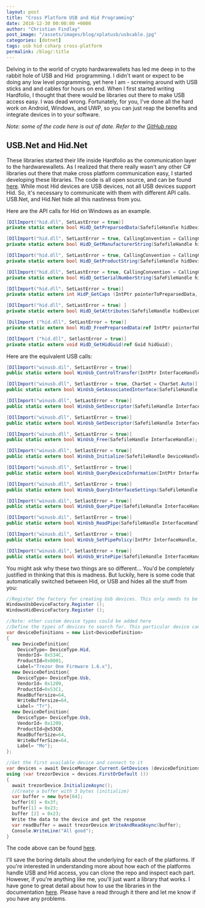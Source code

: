 ```yaml
---
layout: post
title: "Cross Platform USB and Hid Programming"
date: 2018-12-30 00:00:00 +0000
author: "Christian Findlay"
post_image: "/assets/images/blog/xplatusb/usbcable.jpg"
categories: [dotnet]
tags: usb hid csharp cross-platform
permalink: /blog/:title
---
```


Delving in to the world of crypto hardwarewallets has led me deep in to the rabbit hole of USB and Hid  programming. I didn't want or expect to be doing any low level programming, yet here I am - screwing around with USB sticks and and cables for hours on end. When I first started writing Hardfolio, I thought that there would be libraries out there to make USB access easy. I was dead wrong. Fortunately, for you, I've done all the hard work on Android, Windows, and UWP, so you can just reap the benefits and integrate devices in to your software.

_Note: some of the code here is out of date. Refer to the [GitHub repo](https://github.com/MelbourneDeveloper/Device.Net)_

USB.Net and Hid.Net
-------------------

These libraries started their life inside Hardfolio as the communication layer to the hardwarewallets. As I realized that there really wasn't any other C# libraries out there that make cross platform communication easy, I started developing these libraries. The code is all open source, and can be found [here](https://github.com/MelbourneDeveloper/Device.Net). While most Hid devices are USB devices, not all USB devices support Hid. So, it's necessary to communicate with them with different API calls. USB.Net, and Hid.Net hide all this nastiness from you.

Here are the API calls for Hid on Windows as an example.

```csharp
[DIlImport("hid.dll", SetLastError = true)]
private static extern bool HidD_GetPreparsedData(SafefileHandle hidDeviceObject, out IntPtr pointerToPreparsedData);

[DIlImport("hid.dll", SetLastError = true, CallingConvention = CallingConvention.StdCall)]
private static extern bool HidD_GetManufacturerString(SafefileHandle hidDeviceObject, IntPtr pointerToBuffer, uint bufferLength);

[DIlImport("hid.dll", SetLastError = true, CallingConvention = CallingConvention.StdCall)]
private static extern bool HidD_GetProductString(SafefileHandle hidDeviceObject, IntPtr pointerToBuffer, uint bufferlength);

[DIlImport("hid.dll", SetLastError = true, CallingConvention = CallingConvention.StdCall)]
private static extern bool HidD_GetSerialNumberString(SafeFileHandle hidDeviceObject, IntPtr pointerToBuffer, uint bufferLength);

[DIlImport("hid.dll", SetLastError = true)]
private static extern int HidP_GetCaps (IntPtr pointerToPreparsedData, out HidCollectionCapabilities hidCollectionCapabilities);

[DIlImport("hid.dll", SetLastError = true) ]
private static extern bool HidD_GetAttributes(SafefileHandle hidDeviceObject, out HidAttributes attributes) ;

[DilImport ("hid.dll", SetLastError = true)]
private static extern bool HidD_FreePreparsedData(ref IntPtr pointerToPreparsedData);

[DIlImport ("hid.dll", SetlastError = true)]
private static extern void HidD_GetHidGuid(ref Guid hidGuid);
```

Here are the equivalent USB calls:

```csharp
[DIlImport("winusb.dil", SetLastError = true)]
public static extern bool WinUsb_ControlTransfer(IntPtr InterfaceHandle, WINUSB_SETUP_PACKET SetupPacket, byte[] Buffer, uint BufferLengt

[DIlImport("winusb.dll", SetlastError = true, CharSet = CharSet.Auto)]
public static extern bool WinUsb_GetAssociatedInterface(SafefileHandle InterfaceHandle, byte AssociatedInterfaceIndex, out SafeFileHandle

[DIlImport("winusb.dll", SetLastError = true)]
public static extern bool WinUsb_GetDescriptor(SafefileHandle InterfaceHandle, byte DescriptorType, byte Index, ushort LanguageID, out US

[DIlImport("winusb.dll", SetLastError = true)]
public static extern bool WinUsb_GetDescriptor(SafefileHandle InterfaceHandle, byte DescriptorType, byte Index, UInt16 LanguageID, byte[]

[DIlImport("winusb.dll", SetLastError = true)]
public static extern bool WinUsb_Free(SafefileHandle InterfaceHandle);

[DIlImport("winusb.dll", SetlastError = true)]
public static extern bool WinUsb_Initialize(SafefileHandle DeviceHandle, out SafefileHandle InterfaceHandle);

[DIlImport("winusb.dll", SetlastError = true)]
public static extern bool WinUsb_QueryDeviceInformation(IntPtr InterfaceHandle, uint InformationType, ref uint Bufferlength, ref byte Buf

[DIlImport("winusb.dll", SetlastError = true)]
public static extern bool WinUsb_QueryInterfaceSettings(SafeFileHandle InterfaceHandle, byte AlternateInterfaceNumber, out USB_INTERFACE.

[DIlImport("winusb.dil", SetlastError = true)]
public static extern bool WinUsb_QueryPipe(SafefileHandle InterfaceHandle, byte AlternateInterfaceNumber, byte PipeIndex, out WINUSB_PIPE

[DIlImport("winusb.dil", SetlastError = true)]
public static extern bool WinUsb_ReadPipe(SafefileHandle InterfaceHandle, byte PipeID, byte[] Buffer, uint Bufferlength, out uint LengthT

[DIlImport("winusb.dil", SetlastError = true)]
public static extern bool WinUsb_SetPipePolicy(IntPtr InterfaceHandle, byte PipeID, uint PolicyType, uint Valuelength, ref uint Value) ;

[DIlImport("winusb.dil", SetlastError = true)]
public static extern bool WinUsb_WritePipe(SafefileHandle InterfaceHandle, byte PipelD, byte[I Buffer, uint Bufferlength, out wint Length
```

You might ask why these two things are so different... You'd be completely justified in thinking that this is madness. But luckily, here is some code that automatically switched between Hid, or USB and hides all the stuff from you:

```csharp
//Register the factory for creating Usb devices. This only needs to be done once.
WindowsUsbDeviceFactory.Register ();
WindowsHidDeviceFactory.Register ();

//Note: other custom device types could be added here
//Define the types of devices to search for. This particular device can be connected to via USB, or Hid
var deviceDefinitions = new List<DeviceDefinition>
{
  new DeviceDefinition{ 
    DeviceType= DeviceType.Hid, 
    VendorId= 0x534C, 
    ProductId=0x0001, 
    Label="Trezor One Firmware 1.6.x"}, 
  new DeviceDefinition{
    DeviceType= DeviceType.Usb, 
    VendorId= 0x1209, 
    ProductId=0x53C1, 
    ReadBuffersize=64, 
    WriteBuffersize=64, 
    Label= "Tr"},
  new DeviceDefinition{
    DeviceType= DeviceType.Usb, 
    VendorId= 0x1209, 
    ProductId=@x53C0, 
    ReadBufferSize=64, 
    WriteBufferSize=64, 
    Label= "Mo"};
};

//Get the first available device and connect to it
var devices = await DeviceManager.Current.GetDevices (deviceDefinitions);
using (var trezorDevice = devices.FirstOrDefault ())
{
  await trezorDevice.InitializeAsync();
  //Create a buffer with 3 bytes (initialize)
  var buffer = new byte[64];
  buffer[0] = 0x3f;
  buffer[1] = 0x23;
  buffer [2] = 0x23;
  Write the data to the device and get the response
  var readBuffer = await trezorDevice.WriteAndReadAsync(buffer);
  Console.WriteLine("All good");
}
```

The code above can be found [here](https://github.com/MelbourneDeveloper/Device.Net/blob/master/src/Usb.Net.WindowsSample/Program.cs).

I'll save the boring details about the underlying for each of the platforms. If you're interested in understanding more about how each of the platforms handle USB and Hid access, you can clone the repo and inspect each part. However, if you're anything like me, you'll just want a library that works. I have gone to great detail about how to use the libraries in the documentation [here](https://github.com/MelbourneDeveloper/Device.Net/wiki). Please have a read through it there and let me know if you have any problems.